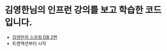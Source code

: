 # 김영한님의 인프런 강의를 보고 학습한 코드입니다.
- [김영한의 스프링 DB 2편](https://www.inflearn.com/course/%EC%8A%A4%ED%94%84%EB%A7%81-db-2/dashboard)
- 트랜잭션부터 시작
